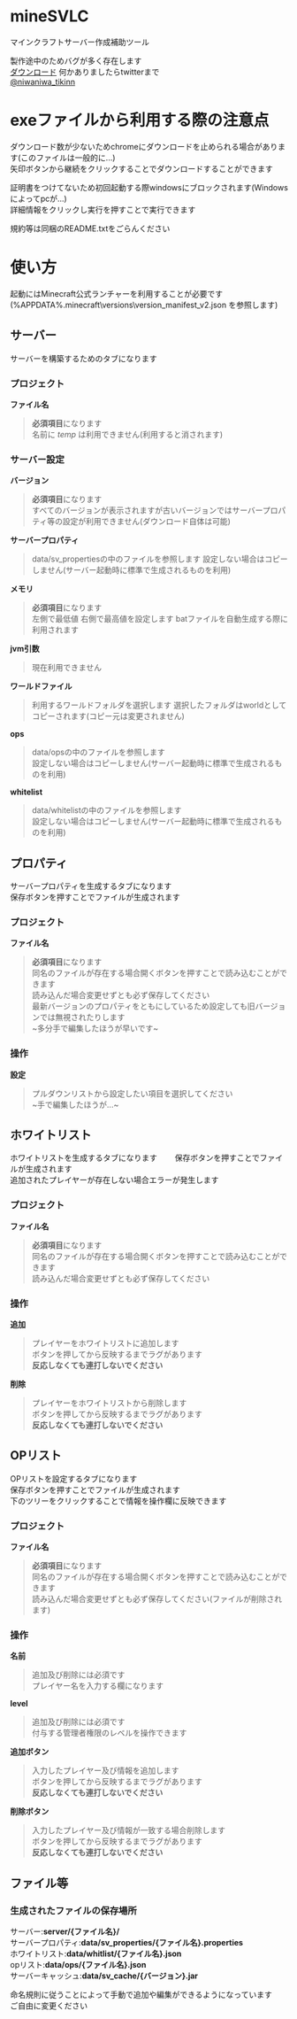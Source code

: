 # mineSVLC
マインクラフトサーバー作成補助ツール  
  
製作途中のためバグが多く存在します  
[ダウンロード](https://github.com/tikitiki0370/mineSVLC/releases/tag/v0.0.2)
何かありましたらtwitterまで  
[@niwaniwa_tikinn](https://twitter.com/niwaniwa_tikinn)

# exeファイルから利用する際の注意点
ダウンロード数が少ないためchromeにダウンロードを止められる場合があります(このファイルは一般的に...)  
矢印ボタンから継続をクリックすることでダウンロードすることができます  

証明書をつけてないため初回起動する際windowsにブロックされます(Windows によってpcが...)  
詳細情報をクリックし実行を押すことで実行できます

規約等は同梱のREADME.txtをごらんください

# 使い方  
起動にはMinecraft公式ランチャーを利用することが必要です(%APPDATA%\.minecraft\versions\version_manifest_v2.json を参照します) 

## サーバー
サーバーを構築するためのタブになります  
### プロジェクト
**ファイル名**  
> **必須項目**になります  
> 名前に *temp* は利用できません(利用すると消されます)  
  
### サーバー設定
**バージョン**  
> **必須項目**になります  
> すべてのバージョンが表示されますが古いバージョンではサーバープロパティ等の設定が利用できません(ダウンロード自体は可能) 
   
**サーバープロパティ**
> data/sv_propertiesの中のファイルを参照します
> 設定しない場合はコピーしません(サーバー起動時に標準で生成されるものを利用)  
  
**メモリ**
> **必須項目**になります  
> 左側で最低値 右側で最高値を設定します
> batファイルを自動生成する際に利用されます  
  
**jvm引数**
> 現在利用できません  
  
**ワールドファイル**  
> 利用するワールドフォルダを選択します
> 選択したフォルダはworldとしてコピーされます(コピー元は変更されません)  
  
**ops**
> data/opsの中のファイルを参照します  
> 設定しない場合はコピーしません(サーバー起動時に標準で生成されるものを利用)  
  
**whitelist**
> data/whitelistの中のファイルを参照します  
> 設定しない場合はコピーしません(サーバー起動時に標準で生成されるものを利用)  
  
## プロパティ
サーバープロパティを生成するタブになります  
保存ボタンを押すことでファイルが生成されます  
### プロジェクト
**ファイル名**  
> **必須項目**になります  
> 同名のファイルが存在する場合開くボタンを押すことで読み込むことができます  
> 読み込んだ場合変更せずとも必ず保存してください  
> 最新バージョンのプロパティをともにしているため設定しても旧バージョンでは無視されたりします  
> ~多分手で編集したほうが早いです~
  
### 操作
**設定**  
> プルダウンリストから設定したい項目を選択してください  
> ~手で編集したほうが...~  
  
## ホワイトリスト
ホワイトリストを生成するタブになります　　
保存ボタンを押すことでファイルが生成されます  
追加されたプレイヤーが存在しない場合エラーが発生します  
### プロジェクト
**ファイル名**
> **必須項目**になります  
> 同名のファイルが存在する場合開くボタンを押すことで読み込むことができます  
> 読み込んだ場合変更せずとも必ず保存してください  
  
### 操作  
**追加**  
> プレイヤーをホワイトリストに追加します  
> ボタンを押してから反映するまでラグがあります  
> **反応しなくても連打しないでください**  
  
**削除**
> プレイヤーをホワイトリストから削除します  
> ボタンを押してから反映するまでラグがあります  
> **反応しなくても連打しないでください**  
  
## OPリスト
OPリストを設定するタブになります  
保存ボタンを押すことでファイルが生成されます  
下のツリーをクリックすることで情報を操作欄に反映できます  
### プロジェクト
**ファイル名**  
> **必須項目**になります  
> 同名のファイルが存在する場合開くボタンを押すことで読み込むことができます  
> 読み込んだ場合変更せずとも必ず保存してください(ファイルが削除されます)  
  
### 操作  
**名前**  
> 追加及び削除には必須です  
> プレイヤー名を入力する欄になります  
  
**level**  
> 追加及び削除には必須です  
> 付与する管理者権限のレベルを操作できます  
  
**追加ボタン**  
> 入力したプレイヤー及び情報を追加します   
> ボタンを押してから反映するまでラグがあります  
> **反応しなくても連打しないでください**  
  
**削除ボタン**  
> 入力したプレイヤー及び情報が一致する場合削除します  
> ボタンを押してから反映するまでラグがあります  
> **反応しなくても連打しないでください**  
  
## ファイル等
### 生成されたファイルの保存場所
サーバー:**server/{ファイル名}/**  
サーバープロパティ:**data/sv_properties/{ファイル名}.properties**  
ホワイトリスト:**data/whitlist/{ファイル名}.json**  
opリスト:**data/ops/{ファイル名}.json**  
サーバーキャッシュ:**data/sv_cache/{バージョン}.jar**  
  
命名規則に従うことによって手動で追加や編集ができるようになっています  
ご自由に変更ください  

